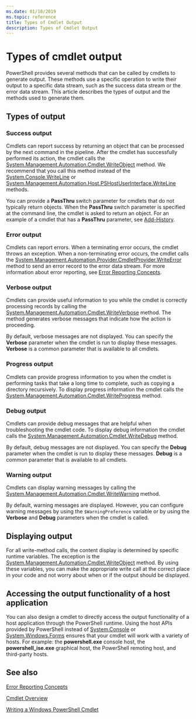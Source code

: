 ```yaml
---
ms.date: 01/18/2019
ms.topic: reference
title: Types of Cmdlet Output
description: Types of Cmdlet Output
---
```


# Types of cmdlet output

PowerShell provides several methods that can be called by cmdlets to generate output. These methods
use a specific operation to write their output to a specific data stream, such as the success data
stream or the error data stream. This article describes the types of output and the methods used to
generate them.

## Types of output

### Success output

Cmdlets can report success by returning an object that can be processed by the next command in the
pipeline. After the cmdlet has successfully performed its action, the cmdlet calls the
[System.Management.Automation.Cmdlet.WriteObject](/dotnet/api/System.Management.Automation.Cmdlet.WriteObject)
method. We recommend that you call this method instead of the
[System.Console.WriteLine](/dotnet/api/System.Console.WriteLine) or
[System.Management.Automation.Host.PSHostUserInterface.WriteLine](/dotnet/api/System.Management.Automation.Host.PSHostUserInterface.WriteLine)
methods.

You can provide a **PassThru** switch parameter for cmdlets that do not typically return objects.
When the **PassThru** switch parameter is specified at the command line, the cmdlet is asked to
return an object. For an example of a cmdlet that has a **PassThru** parameter, see
[Add-History](/powershell/module/Microsoft.PowerShell.Core/Add-History).

### Error output

Cmdlets can report errors. When a terminating error occurs, the cmdlet throws an exception. When a
non-terminating error occurs, the cmdlet calls the
[System.Management.Automation.Provider.CmdletProvider.WriteError](/dotnet/api/System.Management.Automation.Provider.CmdletProvider.WriteError)
method to send an error record to the error data stream. For more information about error
reporting, see [Error Reporting Concepts](./error-reporting-concepts.md).

### Verbose output

Cmdlets can provide useful information to you while the cmdlet is correctly processing records by
calling the
[System.Management.Automation.Cmdlet.WriteVerbose](/dotnet/api/System.Management.Automation.Cmdlet.WriteVerbose)
method. The method generates verbose messages that indicate how the action is proceeding.

By default, verbose messages are not displayed. You can specify the **Verbose** parameter when the
cmdlet is run to display these messages. **Verbose** is a common parameter that is available to all
cmdlets.

### Progress output

Cmdlets can provide progress information to you when the cmdlet is performing tasks that take a
long time to complete, such as copying a directory recursively. To display progress information the
cmdlet calls the
[System.Management.Automation.Cmdlet.WriteProgress](/dotnet/api/System.Management.Automation.Cmdlet.WriteProgress)
method.

### Debug output

Cmdlets can provide debug messages that are helpful when troubleshooting the cmdlet code. To
display debug information the cmdlet calls the
[System.Management.Automation.Cmdlet.WriteDebug](/dotnet/api/System.Management.Automation.Cmdlet.WriteDebug)
method.

By default, debug messages are not displayed. You can specify the **Debug** parameter when the
cmdlet is run to display these messages. **Debug** is a common parameter that is available to all
cmdlets.

### Warning output

Cmdlets can display warning messages by calling the
[System.Management.Automation.Cmdlet.WriteWarning](/dotnet/api/System.Management.Automation.Cmdlet.WriteWarning)
method.

By default, warning messages are displayed. However, you can configure warning messages by using
the `$WarningPreference` variable or by using the **Verbose** and **Debug** parameters when the
cmdlet is called.

## Displaying output

For all write-method calls, the content display is determined by specific runtime variables. The
exception is the
[System.Management.Automation.Cmdlet.WriteObject](/dotnet/api/System.Management.Automation.Cmdlet.WriteObject)
method. By using these variables, you can make the appropriate write call at the correct place in
your code and not worry about when or if the output should be displayed.

## Accessing the output functionality of a host application

You can also design a cmdlet to directly access the output functionality of a host application
through the PowerShell runtime. Using the host APIs provided by PowerShell instead of
[System.Console](/dotnet/api/System.Console) or
[System.Windows.Forms](/dotnet/api/System.Windows.Forms) ensures that your cmdlet will work with a
variety of hosts. For example: the **powershell.exe** console host, the **powershell_ise.exe**
graphical host, the PowerShell remoting host, and third-party hosts.

## See also

[Error Reporting Concepts](./error-reporting-concepts.md)

[Cmdlet Overview](./cmdlet-overview.md)

[Writing a Windows PowerShell Cmdlet](./writing-a-windows-powershell-cmdlet.md)
